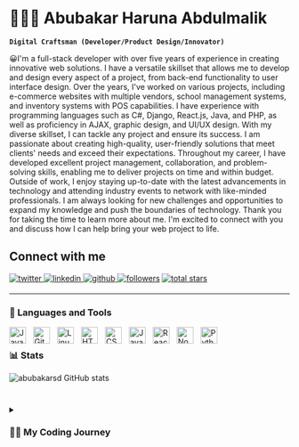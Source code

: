 # 🤖🏄‍♂️ Abubakar Haruna Abdulmalik

**`Digital Craftsman (Developer/Product Design/Innovator)`**

😀I'm a full-stack developer with over five years of experience in creating innovative web solutions. I have a versatile skillset that allows me to develop and design every aspect of a project, from back-end functionality to user interface design.
Over the years, I've worked on various projects, including e-commerce websites with multiple vendors, school management systems, and inventory systems with POS capabilities. I have experience with programming languages such as C#, Django, React.js, Java, and PHP, as well as proficiency in AJAX, graphic design, and UI/UX design. With my diverse skillset, I can tackle any project and ensure its success.
I am passionate about creating high-quality, user-friendly solutions that meet clients' needs and exceed their expectations. Throughout my career, I have developed excellent project management, collaboration, and problem-solving skills, enabling me to deliver projects on time and within budget.
Outside of work, I enjoy staying up-to-date with the latest advancements in technology and attending industry events to network with like-minded professionals. I am always looking for new challenges and opportunities to expand my knowledge and push the boundaries of technology.
Thank you for taking the time to learn more about me. I'm excited to connect with you and discuss how I can help bring your web project to life.

## Connect with me  
<div align="left">
<a href="https://twitter.com/minister_sd/" target="_blank">
<img src=https://img.shields.io/badge/twitter-%2300acee.svg?&style=for-the-badge&logo=twitter&logoColor=white alt=twitter style="margin-bottom: 5px;" />
</a>
<a href="https://www.linkedin.com/in/abubakar-haruna-abdulmalik-2673a2201/" target="_blank">
<img src=https://img.shields.io/badge/linkedin-%231E77B5.svg?&style=for-the-badge&logo=linkedin&logoColor=white alt=linkedin style="margin-bottom: 5px;" />
</a>
<a href="https://github.com/abubakarsd" target="_blank">
<img src=https://img.shields.io/badge/github-%2324292e.svg?&style=for-the-badge&logo=github&logoColor=white alt=github style="margin-bottom: 5px;" />
</a>
<a href="https://github.com/abubakarsd?tab=followers">
         <img alt="followers" title="Follow me on Github" src="https://custom-icon-badges.demolab.com/github/followers/abubakarsd?color=236ad3&labelColor=1155ba&style=for-the-badge&logo=person-add&label=Follow&logoColor=white"/></a>
<a href="https://github.com/abubakarsd?tab=repositories&sort=stargazers">
         <img alt="total stars" title="Total stars on GitHub" src="https://custom-icon-badges.demolab.com/github/stars/abubakarsd?color=55960c&style=for-the-badge&labelColor=488207&logo=star"/></a>
</div>  

---

### 🧰 Languages and Tools

<img align="left" alt="Java" width="30px" style="padding-right:10px;" src="https://cdn.jsdelivr.net/gh/devicons/devicon/icons/java/java-original.svg"/>
<img align="left" alt="Git" width="30px" style="padding-right:10px;" src="https://cdn.jsdelivr.net/gh/devicons/devicon/icons/git/git-original.svg" />
<img align="left" alt="Linux" width="30px" style="padding-right:10px;" src="https://cdn.jsdelivr.net/gh/devicons/devicon/icons/linux/linux-original.svg" />
<img align="left" alt="HTML" width="30px" style="padding-right:10px;" src="https://cdn.jsdelivr.net/gh/devicons/devicon/icons/html5/html5-plain.svg" />
<img align="left" alt="CSS" width="30px" style="padding-right:10px;" src="https://cdn.jsdelivr.net/gh/devicons/devicon/icons/css3/css3-plain.svg" />
<img align="left" alt="JavaScript" width="30px" style="padding-right:10px;" src="https://cdn.jsdelivr.net/gh/devicons/devicon/icons/javascript/javascript-plain.svg" />
<img align="left" alt="React" width="30px" style="padding-right:10px;" src="https://cdn.jsdelivr.net/gh/devicons/devicon/icons/react/react-original.svg" />
<img align="left" alt="NodeJS" width="30px" style="padding-right:10px;" src="https://cdn.jsdelivr.net/gh/devicons/devicon/icons/nodejs/nodejs-original.svg" />
<img align="left" alt="Python" width="30px" style="padding-right:10px;" src="https://cdn.jsdelivr.net/gh/devicons/devicon/icons/python/python-plain.svg" />
<br />


### 📊 Stats

![abubakarsd GitHub stats](https://github-readme-stats.vercel.app/api?username=abubakarsd&show_icons=true&theme=gruvbox)

<!-- ![GitHub Streak](https://streak-stats.demolab.com?user=abubakarsd&theme=gruvbox&border_radius=4.5) -->

#

<details>
 <summary><h3>👨‍💻 My Coding Journey</h3></summary>
   I've always been fascinated by technology and how things work, and that curiosity led me to pursue a degree in computer science. During my first year in school, I started to develop a passion for coding, and I was eager to learn everything I could about the programming world.
During that time, I developed Jarvis, a personal PC assistant, which sparked my interest in AI and machine learning. I wanted to learn more about these fields, and I started experimenting with an Android simulator to see what I could create.
Since then, my passion for coding has only grown stronger, and I've honed my skills in a variety of programming languages, including C#, Django, React.js, Java, and PHP. I've also become proficient in AJAX, graphic design, and UI/UX design.
Over the years, I've worked on numerous projects, including e-commerce websites with multiple vendors, school management systems, and inventory systems with POS capabilities. I take pride in creating high-quality, user-friendly solutions that meet clients' needs and exceed their expectations.
In my free time, I enjoy attending industry events to stay up-to-date with the latest advancements in technology and network with like-minded professionals. I am always looking for ways to expand my knowledge and skills and give back to the coding community.
